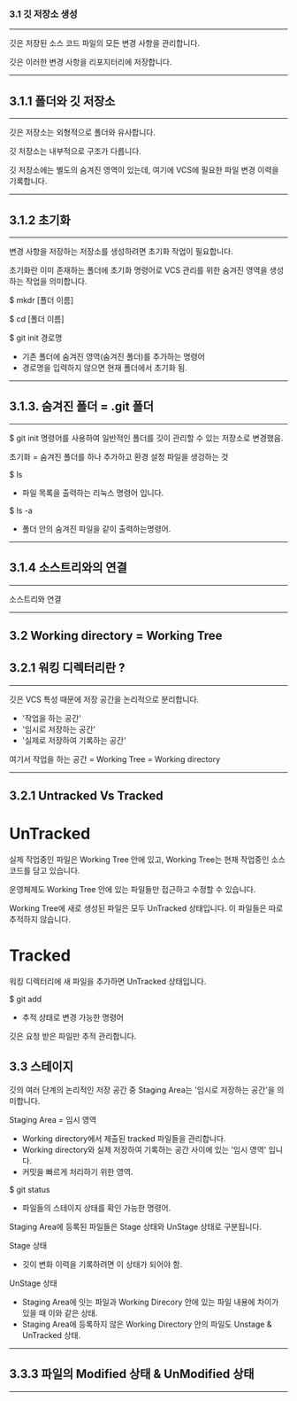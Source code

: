 ### 3.1 깃 저장소 생성

_______________________________________________________________________________________

깃은 저장된 소스 코드 파일의 모든 변경 사항을 관리합니다.

깃은 이러한 변경 사항을 리포지터리에 저장합니다.

_______________________________________________________________________________________

## 3.1.1 폴더와 깃 저장소

_______________________________________________________________________________________

깃은 저장소는 외형적으로 폴더와 유사합니다.

깃 저장소는 내부적으로 구조가 다릅니다.

깃 저장소에는 별도의 숨겨진 영역이 있는데, 여기에 VCS에 필요한 파일 변경 이력을 기록합니다.

_______________________________________________________________________________________

## 3.1.2 초기화

_______________________________________________________________________________________

변경 사항을 저장하는 저장소를 생성하려면 초기화 작업이 필요합니다.

초기화란 이미 존재하는 폴더에 초기화 명령어로 VCS 관리를 위한 숨겨진 영역을 생성하는 작업을 의미합니다.

$ mkdr [폴더 이름]

$ cd [폴더 이름]

$ git init 경로명
- 기존 폴더에 숨겨진 영역(숨겨진 폴더)를 추가하는 명령어
- 경로명을 입력하지 않으면 현재 폴더에서 초기화 됨.
_______________________________________________________________________________________


## 3.1.3. 숨겨진 폴더 = .git 폴더

_______________________________________________________________________________________

$ git init 명령어를 사용하여 일반적인 폴더를 깃이 관리할 수 있는 저장소로 변경했음.

초기화 = 숨겨진 폴더를 하나 추가하고 환경 설정 파일을 생겅하는 것

$ ls
- 파일 목록을 출력하는 리눅스 명령어 입니다.

$ ls -a
- 폴더 안의 숨겨진 파일을 같이 출력하는명령어.

_______________________________________________________________________________________

## 3.1.4 소스트리와의 연결
_______________________________________________________________________________________

소스트리와 연결

_______________________________________________________________________________________

## 3.2 Working directory = Working Tree

## 3.2.1 워킹 디렉터리란 ?

_______________________________________________________________________________________

깃은 VCS 특성 때문에 저장 공간을 논리적으로 분리합니다.
- '작업을 하는 공간'
- '임시로 저장하는 공간'
- '실제로 저장하여 기록하는 공간'

여기서 작업을 하는 공간 = Working Tree = Working directory

_______________________________________________________________________________________

## 3.2.1 Untracked Vs Tracked

# UnTracked

실제 작업중인 파일은 Working Tree 안에 있고, Working Tree는 현재 작업중인 소스 코드를 담고 있습니다.

운영체제도 Working Tree 안에 있는 파일들만 접근하고 수정할 수 있습니다.

Working Tree에 새로 생성된 파일은 모두 UnTracked 상태입니다. 이 파일들은 따로 추적하지 않습니다.

# Tracked

워킹 디렉터리에 새 파일을 추가하면 UnTracked 상태입니다.

$ git add
- 추적 상태로 변경 가능한 명령어

깃은 요청 받은 파일만 추적 관리합니다.

## 3.3 스테이지

깃의 여러 단계의 논리적인 저장 공간 중 Staging Area는 '임시로 저장하는 공간'을 의미합니다.

Staging Area = 임시 영역
- Working directory에서 제출된 tracked 파일들을 관리합니다.
- Working directory와 실제 저장하여 기록하는 공간 사이에 있는 '임시 영역' 입니다.
- 커밋을 빠르게 처리하기 위한 영역.

$ git status
- 파일들의 스테이지 상태를 확인 가능한 명령어.

Staging Area에 등록된 파일들은 Stage 상태와 UnStage 상태로 구분됩니다.

Stage 상태
- 깃이 변화 이력을 기록하려면 이 상태가 되어야 함.

UnStage 상태
- Staging Area에 잇는 파일과 Working Direcory 안에 있는 파일 내용에 차이가 있을 때 이와 같은 상태.
- Staging Area에 등록하지 않은 Working Directory 안의 파일도 Unstage & UnTracked 상태.

_______________________________________________________________________________________

## 3.3.3 파일의 Modified 상태 & UnModified 상태

_______________________________________________________________________________________

